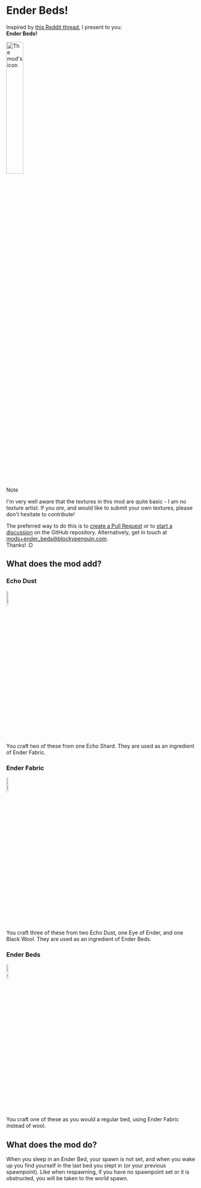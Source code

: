 # Ender Beds!

Inspired by [this Reddit thread](https://redd.it/1m1s3p9), I present to you:\
**Ender Beds!**

<img alt="The mod's icon" src="https://cdn.modrinth.com/data/cached_images/a86eae12528c9feaa4568d676b1cc83c127c821a.png" width="30%">

> [!NOTE]
> I'm very well aware that the textures in this mod are quite basic - I am no texture artist.
> If you *are*, and would like to submit your own textures, please don't hesitate to contribute!
> 
> The preferred way to do this is to [create a Pull Request](https://github.com/PenguinMods/EnderBeds/compare) or to [start a discussion](https://github.com/PenguinMods/EnderBeds/discussions/new/choose) on the GitHub repository. Alternatively, get in touch at mods+ender_beds@blockypenguin.com.\
> Thanks! :D

## What does the mod add?

### Echo Dust
<img src="https://cdn.modrinth.com/data/truuiqI6/images/de8ba99481a834c07b0a5dc21edcff315732919c.png" alt="Echo Dust's in-game texture" style="image-rendering: pixelated" width="10%">

You craft two of these from one Echo Shard. They are used as an ingredient of Ender Fabric.

### Ender Fabric
<img src="https://cdn.modrinth.com/data/truuiqI6/images/cf0ca9a9aae9e6f3313a8a9e5efe4e68c89f6377.png" alt="Ender Fabric's in-game texture" style="image-rendering: pixelated" width="10%">

You craft three of these from two Echo Dust, one Eye of Ender, and one Black Wool. They are used as an ingredient of Ender Beds.

### Ender Beds
<img src="https://cdn.modrinth.com/data/truuiqI6/images/a86eae12528c9feaa4568d676b1cc83c127c821a.png" alt="A pixelated rendering of an Ender Bed, as it appears in a player's inventory." style="image-rendering: pixelated" width="10%">

You craft one of these as you would a regular bed, using Ender Fabric instead of wool.

## What does the mod do?

When you sleep in an Ender Bed, your spawn is not set, and when you wake up you find yourself in the last bed you slept in (or your previous spawnpoint). Like when respawning, if you have no spawnpoint set or it is obstructed, you will be taken to the world spawn.
